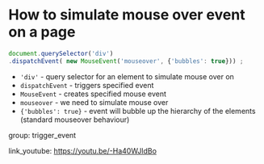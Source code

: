 # How to simulate mouse over event on a page

```javascript
document.querySelector('div')
.dispatchEvent( new MouseEvent('mouseover', {'bubbles': true})) ;
```

- `'div'` - query selector for an element to simulate mouse over on
- `dispatchEvent` - triggers specified event
- `MouseEvent` - creates specified mouse event
- `mouseover` - we need to simulate mouse over
- `{'bubbles': true}` - event will bubble up the hierarchy of the elements (standard mouseover behaviour)

group: trigger_event


link_youtube: https://youtu.be/-Ha40WJldBo
